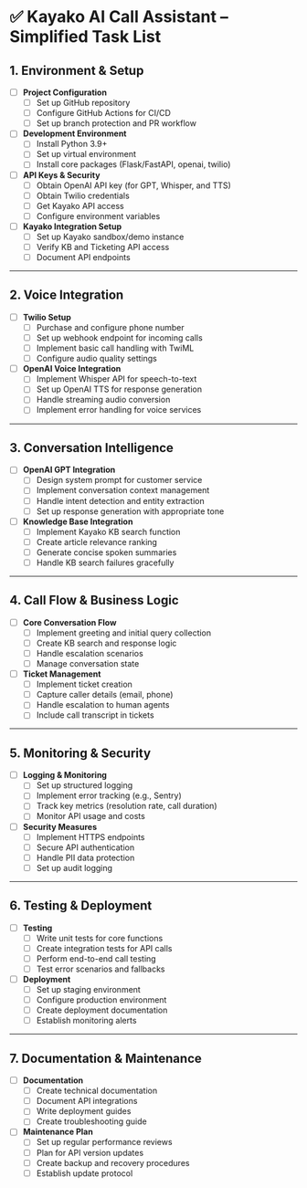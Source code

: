 # ✅ Kayako AI Call Assistant – Simplified Task List

## 1. Environment & Setup

- [ ] **Project Configuration**
  - [ ] Set up GitHub repository
  - [ ] Configure GitHub Actions for CI/CD
  - [ ] Set up branch protection and PR workflow

- [ ] **Development Environment**
  - [ ] Install Python 3.9+
  - [ ] Set up virtual environment
  - [ ] Install core packages (Flask/FastAPI, openai, twilio)

- [ ] **API Keys & Security**
  - [ ] Obtain OpenAI API key (for GPT, Whisper, and TTS)
  - [ ] Obtain Twilio credentials
  - [ ] Get Kayako API access
  - [ ] Configure environment variables

- [ ] **Kayako Integration Setup**
  - [ ] Set up Kayako sandbox/demo instance
  - [ ] Verify KB and Ticketing API access
  - [ ] Document API endpoints

---

## 2. Voice Integration

- [ ] **Twilio Setup**
  - [ ] Purchase and configure phone number
  - [ ] Set up webhook endpoint for incoming calls
  - [ ] Implement basic call handling with TwiML
  - [ ] Configure audio quality settings

- [ ] **OpenAI Voice Integration**
  - [ ] Implement Whisper API for speech-to-text
  - [ ] Set up OpenAI TTS for response generation
  - [ ] Handle streaming audio conversion
  - [ ] Implement error handling for voice services

---

## 3. Conversation Intelligence

- [ ] **OpenAI GPT Integration**
  - [ ] Design system prompt for customer service
  - [ ] Implement conversation context management
  - [ ] Handle intent detection and entity extraction
  - [ ] Set up response generation with appropriate tone

- [ ] **Knowledge Base Integration**
  - [ ] Implement Kayako KB search function
  - [ ] Create article relevance ranking
  - [ ] Generate concise spoken summaries
  - [ ] Handle KB search failures gracefully

---

## 4. Call Flow & Business Logic

- [ ] **Core Conversation Flow**
  - [ ] Implement greeting and initial query collection
  - [ ] Create KB search and response logic
  - [ ] Handle escalation scenarios
  - [ ] Manage conversation state

- [ ] **Ticket Management**
  - [ ] Implement ticket creation
  - [ ] Capture caller details (email, phone)
  - [ ] Handle escalation to human agents
  - [ ] Include call transcript in tickets

---

## 5. Monitoring & Security

- [ ] **Logging & Monitoring**
  - [ ] Set up structured logging
  - [ ] Implement error tracking (e.g., Sentry)
  - [ ] Track key metrics (resolution rate, call duration)
  - [ ] Monitor API usage and costs

- [ ] **Security Measures**
  - [ ] Implement HTTPS endpoints
  - [ ] Secure API authentication
  - [ ] Handle PII data protection
  - [ ] Set up audit logging

---

## 6. Testing & Deployment

- [ ] **Testing**
  - [ ] Write unit tests for core functions
  - [ ] Create integration tests for API calls
  - [ ] Perform end-to-end call testing
  - [ ] Test error scenarios and fallbacks

- [ ] **Deployment**
  - [ ] Set up staging environment
  - [ ] Configure production environment
  - [ ] Create deployment documentation
  - [ ] Establish monitoring alerts

---

## 7. Documentation & Maintenance

- [ ] **Documentation**
  - [ ] Create technical documentation
  - [ ] Document API integrations
  - [ ] Write deployment guides
  - [ ] Create troubleshooting guide

- [ ] **Maintenance Plan**
  - [ ] Set up regular performance reviews
  - [ ] Plan for API version updates
  - [ ] Create backup and recovery procedures
  - [ ] Establish update protocol 